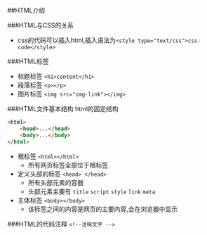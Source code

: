 ##HTML介绍

###HTML与CSS的关系
* css的代码可以插入html,插入语法为`<style type="text/css">css-code</style>`

###HTML标签
* 标题标签 `<h1>content</h1>`
* 段落标签 `<p></p>`
* 图片标签 `<img src="img-link"></img>`

###HTML文件基本结构
html的固定结构
```html
<html>
    <head>...</head>
    <body>...</body>
</html>
```
* 根标签 `<html></html>`
    * 所有网页标签全部位于根标签
* 定义头部的标签 `<head> </head>`
    * 所有头部元素的容器
    * 头部元素主要有 `title` `script` `style` `link` `meta`
* 主体标签 `<body></body>`
    * 该标签之间的内容是网页的主要内容,会在浏览器中显示

###HTML的代码注释
`<!--注释文字 -->`
